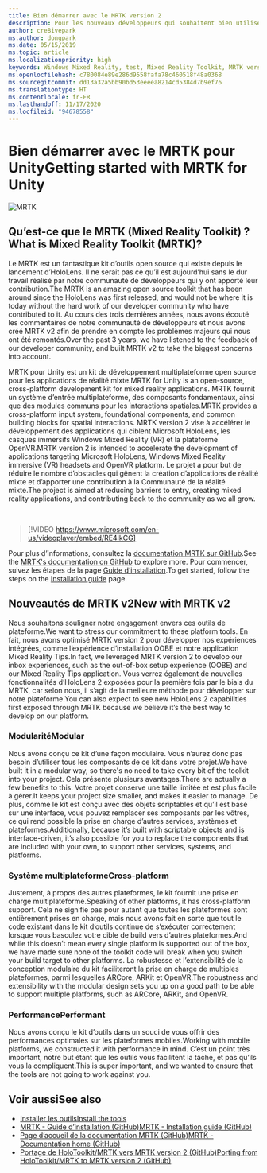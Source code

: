 ```yaml
---
title: Bien démarrer avec le MRTK version 2
description: Pour les nouveaux développeurs qui souhaitent bien utiliser le MRTK
author: cre8ivepark
ms.author: dongpark
ms.date: 05/15/2019
ms.topic: article
ms.localizationpriority: high
keywords: Windows Mixed Reality, test, Mixed Reality Toolkit, MRTK version 2, MRTK, outils, SDK, HoloLens, HoloLens 2, casque de réalité mixte, casque windows mixed reality, casque de réalité virtuelle, multiplateforme
ms.openlocfilehash: c780084e89e286d9558fafa78c460518f48a0368
ms.sourcegitcommit: dd13a32a5bb90bd53eeeea8214cd5384d7b9ef76
ms.translationtype: HT
ms.contentlocale: fr-FR
ms.lasthandoff: 11/17/2020
ms.locfileid: "94678558"
---
```

# <a name="getting-started-with-mrtk-for-unity"></a><span data-ttu-id="da499-104">Bien démarrer avec le MRTK pour Unity</span><span class="sxs-lookup"><span data-stu-id="da499-104">Getting started with MRTK for Unity</span></span>
![MRTK](../../design/images/MRTK_UX_Hero.png)

## <a name="what-is-mixed-reality-toolkit-mrtk"></a><span data-ttu-id="da499-106">Qu’est-ce que le MRTK (Mixed Reality Toolkit) ?</span><span class="sxs-lookup"><span data-stu-id="da499-106">What is Mixed Reality Toolkit (MRTK)?</span></span>
<span data-ttu-id="da499-107">Le MRTK est un fantastique kit d’outils open source qui existe depuis le lancement d’HoloLens. Il ne serait pas ce qu’il est aujourd’hui sans le dur travail réalisé par notre communauté de développeurs qui y ont apporté leur contribution.</span><span class="sxs-lookup"><span data-stu-id="da499-107">The MRTK is an amazing open source toolkit that has been around since the HoloLens was first released, and would not be where it is today without the hard work of our developer community who have contributed to it.</span></span> <span data-ttu-id="da499-108">Au cours des trois dernières années, nous avons écouté les commentaires de notre communauté de développeurs et nous avons créé MRTK v2 afin de prendre en compte les problèmes majeurs qui nous ont été remontés.</span><span class="sxs-lookup"><span data-stu-id="da499-108">Over the past 3 years, we have listened to the feedback of our developer community, and built MRTK v2 to take the biggest concerns into account.</span></span>  

<span data-ttu-id="da499-109">MRTK pour Unity est un kit de développement multiplateforme open source pour les applications de réalité mixte.</span><span class="sxs-lookup"><span data-stu-id="da499-109">MRTK for Unity is an open-source, cross-platform development kit for mixed reality applications.</span></span> <span data-ttu-id="da499-110">MRTK fournit un système d’entrée multiplateforme, des composants fondamentaux, ainsi que des modules communs pour les interactions spatiales.</span><span class="sxs-lookup"><span data-stu-id="da499-110">MRTK provides a cross-platform input system, foundational components, and common building blocks for spatial interactions.</span></span> <span data-ttu-id="da499-111">MRTK version 2 vise à accélérer le développement des applications qui ciblent Microsoft HoloLens, les casques immersifs Windows Mixed Reality (VR) et la plateforme OpenVR.</span><span class="sxs-lookup"><span data-stu-id="da499-111">MRTK version 2 is intended to accelerate the development of applications targeting Microsoft HoloLens, Windows Mixed Reality immersive (VR) headsets and OpenVR platform.</span></span> <span data-ttu-id="da499-112">Le projet a pour but de réduire le nombre d’obstacles qui gênent la création d’applications de réalité mixte et d’apporter une contribution à la Communauté de la réalité mixte.</span><span class="sxs-lookup"><span data-stu-id="da499-112">The project is aimed at reducing barriers to entry, creating mixed reality applications, and contributing back to the community as we all grow.</span></span>

<br>

> [!VIDEO https://www.microsoft.com/en-us/videoplayer/embed/RE4IkCG]

<span data-ttu-id="da499-113">Pour plus d’informations, consultez la [documentation MRTK sur GitHub](https://microsoft.github.io/MixedRealityToolkit-Unity/README.html).</span><span class="sxs-lookup"><span data-stu-id="da499-113">See the [MRTK's documentation on GitHub](https://microsoft.github.io/MixedRealityToolkit-Unity/README.html) to explore more.</span></span> <span data-ttu-id="da499-114">Pour commencer, suivez les étapes de la page [Guide d’installation](https://microsoft.github.io/MixedRealityToolkit-Unity/Documentation/Installation.html).</span><span class="sxs-lookup"><span data-stu-id="da499-114">To get started, follow the steps on the [Installation guide](https://microsoft.github.io/MixedRealityToolkit-Unity/Documentation/Installation.html) page.</span></span>


## <a name="new-with-mrtk-v2"></a><span data-ttu-id="da499-115">Nouveautés de MRTK v2</span><span class="sxs-lookup"><span data-stu-id="da499-115">New with MRTK v2</span></span>
<span data-ttu-id="da499-116">Nous souhaitons souligner notre engagement envers ces outils de plateforme.</span><span class="sxs-lookup"><span data-stu-id="da499-116">We want to stress our commitment to these platform tools.</span></span>  <span data-ttu-id="da499-117">En fait, nous avons optimisé MRTK version 2 pour développer nos expériences intégrées, comme l’expérience d’installation OOBE et notre application Mixed Reality Tips.</span><span class="sxs-lookup"><span data-stu-id="da499-117">In fact, we leveraged MRTK version 2 to develop our inbox experiences, such as the out-of-box setup experience (OOBE) and our Mixed Reality Tips application.</span></span> <span data-ttu-id="da499-118">Vous verrez également de nouvelles fonctionnalités d’HoloLens 2 exposées pour la première fois par le biais du MRTK, car selon nous, il s’agit de la meilleure méthode pour développer sur notre plateforme.</span><span class="sxs-lookup"><span data-stu-id="da499-118">You can also expect to see new HoloLens 2 capabilities first exposed through MRTK because we believe it’s the best way to develop on our platform.</span></span> 

### <a name="modular"></a><span data-ttu-id="da499-119">Modularité</span><span class="sxs-lookup"><span data-stu-id="da499-119">Modular</span></span>
<span data-ttu-id="da499-120">Nous avons conçu ce kit d’une façon modulaire. Vous n’aurez donc pas besoin d’utiliser tous les composants de ce kit dans votre projet.</span><span class="sxs-lookup"><span data-stu-id="da499-120">We have built it in a modular way, so there's no need to take every bit of the toolkit into your project.</span></span>  <span data-ttu-id="da499-121">Cela présente plusieurs avantages.</span><span class="sxs-lookup"><span data-stu-id="da499-121">There are actually a few benefits to this.</span></span>  <span data-ttu-id="da499-122">Votre projet conserve une taille limitée et est plus facile à gérer.</span><span class="sxs-lookup"><span data-stu-id="da499-122">It keeps your project size smaller, and makes it easier to manage.</span></span>  <span data-ttu-id="da499-123">De plus, comme le kit est conçu avec des objets scriptables et qu’il est basé sur une interface, vous pouvez remplacer ses composants par les vôtres, ce qui rend possible la prise en charge d’autres services, systèmes et plateformes.</span><span class="sxs-lookup"><span data-stu-id="da499-123">Additionally, because it’s built with scriptable objects and is interface-driven, it’s also possible for you to replace the components that are included with your own, to support other services, systems, and platforms.</span></span>

### <a name="cross-platform"></a><span data-ttu-id="da499-124">Système multiplateforme</span><span class="sxs-lookup"><span data-stu-id="da499-124">Cross-platform</span></span>
<span data-ttu-id="da499-125">Justement, à propos des autres plateformes, le kit fournit une prise en charge multiplateforme.</span><span class="sxs-lookup"><span data-stu-id="da499-125">Speaking of other platforms, it has cross-platform support.</span></span>  <span data-ttu-id="da499-126">Cela ne signifie pas pour autant que toutes les plateformes sont entièrement prises en charge, mais nous avons fait en sorte que tout le code existant dans le kit d’outils continue de s’exécuter correctement lorsque vous basculez votre cible de build vers d’autres plateformes.</span><span class="sxs-lookup"><span data-stu-id="da499-126">And while this doesn’t mean every single platform is supported out of the box, we have made sure none of the toolkit code will break when you switch your build target to other platforms.</span></span>  <span data-ttu-id="da499-127">La robustesse et l’extensibilité de la conception modulaire du kit faciliteront la prise en charge de multiples plateformes, parmi lesquelles ARCore, ARKit et OpenVR.</span><span class="sxs-lookup"><span data-stu-id="da499-127">The robustness and extensibility with the modular design sets you up on a good path to be able to support multiple platforms, such as ARCore, ARKit, and OpenVR.</span></span>

### <a name="performant"></a><span data-ttu-id="da499-128">Performance</span><span class="sxs-lookup"><span data-stu-id="da499-128">Performant</span></span>
<span data-ttu-id="da499-129">Nous avons conçu le kit d’outils dans un souci de vous offrir des performances optimales sur les plateformes mobiles.</span><span class="sxs-lookup"><span data-stu-id="da499-129">Working with mobile platforms, we constructed it with performance in mind.</span></span>  <span data-ttu-id="da499-130">C’est un point très important, notre but étant que les outils vous facilitent la tâche, et pas qu’ils vous la compliquent.</span><span class="sxs-lookup"><span data-stu-id="da499-130">This is super important, and we wanted to ensure that the tools are not going to work against you.</span></span>

## <a name="see-also"></a><span data-ttu-id="da499-131">Voir aussi</span><span class="sxs-lookup"><span data-stu-id="da499-131">See also</span></span>
* [<span data-ttu-id="da499-132">Installer les outils</span><span class="sxs-lookup"><span data-stu-id="da499-132">Install the tools</span></span>](../install-the-tools.md)
* [<span data-ttu-id="da499-133">MRTK - Guide d’installation (GitHub)</span><span class="sxs-lookup"><span data-stu-id="da499-133">MRTK - Installation guide (GitHub)</span></span>](https://microsoft.github.io/MixedRealityToolkit-Unity/Documentation/Installation.html)
* [<span data-ttu-id="da499-134">Page d’accueil de la documentation MRTK (GitHub)</span><span class="sxs-lookup"><span data-stu-id="da499-134">MRTK - Documentation home (GitHub)</span></span>](https://microsoft.github.io/MixedRealityToolkit-Unity/README.html)
* [<span data-ttu-id="da499-135">Portage de HoloToolkit/MRTK vers MRTK version 2 (GitHub)</span><span class="sxs-lookup"><span data-stu-id="da499-135">Porting from HoloToolkit/MRTK to MRTK version 2 (GitHub)</span></span>](https://microsoft.github.io/MixedRealityToolkit-Unity/Documentation/HTKToMRTKPortingGuide.html)
